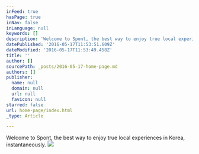 ```yaml
---
inFeed: true
hasPage: true
inNav: false
inLanguage: null
keywords: []
description: 'Welcome to Spont, the best way to enjoy true local experiences in Korea, instantaneously.'
datePublished: '2016-05-17T11:53:51.609Z'
dateModified: '2016-05-17T11:53:49.458Z'
title: ''
author: []
sourcePath: _posts/2016-05-17-home-page.md
authors: []
publisher:
  name: null
  domain: null
  url: null
  favicon: null
starred: false
url: home-page/index.html
_type: Article

---
```

Welcome to Spont, the best way to enjoy true local experiences in Korea, instantaneously.
![](https://the-grid-user-content.s3-us-west-2.amazonaws.com/da3e5c1c-42b0-4cf4-a9a3-effbac16000d.jpg)